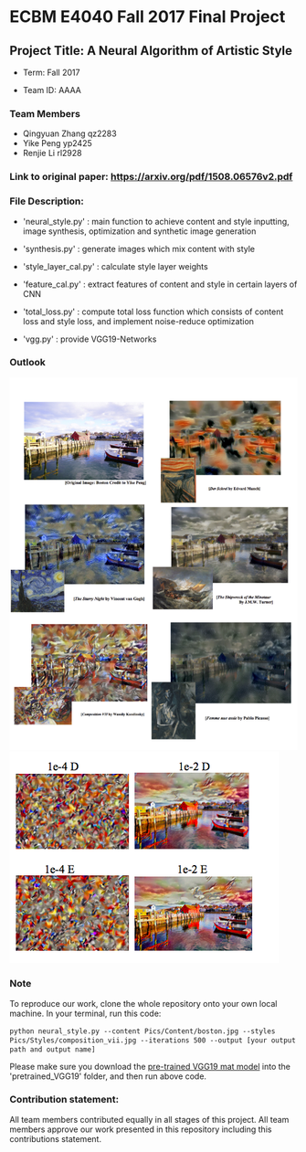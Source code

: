 # ECBM E4040 Fall 2017 Final Project 

## Project Title: A Neural Algorithm of Artistic Style

+ Term: Fall 2017

+ Team ID: AAAA

### Team Members 

+ Qingyuan Zhang qz2283
+ Yike Peng yp2425
+ Renjie Li rl2928
 

### Link to original paper: https://arxiv.org/pdf/1508.06576v2.pdf

### File Description:

+ 'neural_style.py' : main function to achieve content and style inputting, image synthesis, optimization and synthetic image generation 

+ 'synthesis.py' : generate images which mix content with style

+ 'style_layer_cal.py' : calculate style layer weights 
+ 'feature_cal.py' : extract features of content and style in certain layers of CNN
+ 'total_loss.py' : compute total loss function which consists of content loss and style loss, and implement noise-reduce optimization
+ 'vgg.py' : provide VGG19-Networks

### Outlook

![Output](Pics/Outputs/Mixed.jpg)
![Ratio](Pics/Outputs/ratio.jpg)


### Note 
To reproduce our work, clone the whole repository onto your own local machine. In your terminal, run this code:
```
python neural_style.py --content Pics/Content/boston.jpg --styles Pics/Styles/composition_vii.jpg --iterations 500 --output [your output path and output name]
```
Please make sure you download the [pre-trained VGG19 mat model](http://www.vlfeat.org/matconvnet/models/beta16/imagenet-vgg-verydeep-19.mat) into the 'pretrained_VGG19' folder, and then run above code.

### Contribution statement:
 All team members contributed equally in all stages of this project. All team members approve our work presented in this repository including this contributions statement. 



